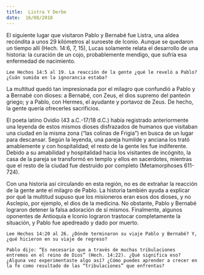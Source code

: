 ```yaml
---
title:  Listra Y Derbe
date:  16/08/2018
---
```


El siguiente lugar que visitaron Pablo y Bernabé fue Listra, una aldea recóndita a unos 29 kilómetros al suroeste de Iconio. Aunque se quedaron un tiempo allí (Hech. 14:6, 7, 15), Lucas solamente relata el desarrollo de una historia: la curación de un cojo, probablemente mendigo, que sufría esa enfermedad de nacimiento.

`Lee Hechos 14:5 al 19. La reacción de la gente ¿qué le reveló a Pablo? ¿Cuán sumida en la ignorancia estaba?`

La multitud quedó tan impresionada por el milagro que confundió a Pablo y a Bernabé con dioses: a Bernabé, con Zeus, el dios supremo del panteón griego; y a Pablo, con Hermes, el ayudante y portavoz de Zeus. De hecho, la gente quería ofrecerles sacrificios.

El poeta latino Ovidio (43 a.C.-17/18 d.C.) había registrado anteriormente una leyenda de estos mismos dioses disfrazados de humanos que visitaban una ciudad en la misma zona (“las colinas de Frigia”) en busca de un lugar para descansar. Según la leyenda, una pareja humilde y anciana los trató amablemente y con hospitalidad; el resto de la gente les fue indiferente. Debido a su amabilidad y hospitalidad hacia los visitantes de incógnito, la casa de la pareja se transformó en templo y ellos en sacerdotes, mientras que el resto de la ciudad fue destruido por completo (Metamorphoses 611-724).

Con una historia así circulando en esta región, no es de extrañar la reacción de la gente ante el milagro de Pablo. La historia también ayuda a explicar por qué la multitud supuso que los misioneros eran esos dos dioses, y no Asclepio, por ejemplo, el dios de la medicina. No obstante, Pablo y Bernabé lograron detener la falsa adoración de sí mismos. Finalmente, algunos oponentes de Antioquía e Iconio lograron trastocar completamente la situación, y Pablo fue apedreado y dado por muerto.

`Lee Hechos 14:20 al 26. ¿Dónde terminaron su viaje Pablo y Bernabé? Y, ¿qué hicieron en su viaje de regreso?`

`Pablo dijo: “Es necesario que a través de muchas tribulaciones entremos en el reino de Dios” (Hech. 14:22). ¿Qué significa eso? ¿Alguna vez experimentaste algo así? ¿Cómo puedes aprender a crecer en la fe como resultado de las “tribulaciones” que enfrentas?`
